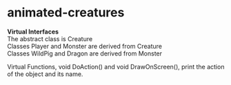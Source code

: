 # animated-creatures
<b>Virtual Interfaces</b>
<br>The abstract class is Creature
<br>Classes Player and Monster are derived from Creature
<br>Classes WildPig and Dragon are derived from Monster
<p>Virtual Functions, void DoAction() and void DrawOnScreen(), print the action of the object and its name.</p>
